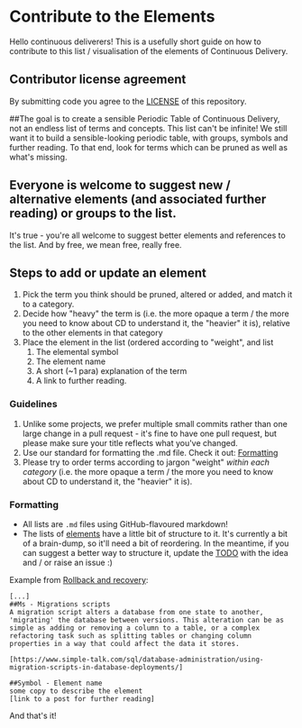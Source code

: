 # Contribute to the Elements
Hello continuous deliverers! This is a usefully short guide on how to contribute to this list / visualisation of the elements of Continuous Delivery.


## Contributor license agreement
By submitting code you agree to the [LICENSE](/license.md) of this repository.

##The goal is to create a sensible Periodic Table of Continuous Delivery, not an endless list of terms and concepts.
This list can't be infinite! We still want it to build a sensible-looking periodic table, with groups, symbols and further reading. To that end, look for terms which can be pruned as well as what's missing.

## Everyone is welcome to suggest new / alternative elements (and associated further reading) or groups to the list.
It's true - you're all welcome to suggest better elements and references to the list. And by free, we mean free, really free.

## Steps to add or update an element

1. Pick the term you think should be pruned, altered or added, and match it to a category.
2. Decide how "heavy" the term is (i.e. the more opaque a term / the more you need to know about CD to understand it, the "heavier" it is), relative to the other elements in that category
3. Place the element in the list (ordered according to "weight", and list 
	1. The elemental symbol
	2. The element name 
	3. A short (~1 para) explanation of the term 
	4. A link to further reading.

### Guidelines

1. Unlike some projects, we prefer multiple small commits rather than one large change in a pull request - it's fine to have one pull request, but please make sure your title reflects what you've changed.
2. Use our standard for formatting the .md file. Check it out: [Formatting](#formatting)
3. Please try to order terms according to jargon "weight" *within each category* (i.e. the more opaque a term / the more you need to know about CD to understand it, the "heavier" it is).


### Formatting
+ All lists are ```.md``` files using GitHub-flavoured markdown!
+ The lists of [elements](/elements.md) have a little bit of structure to it. It's currently a bit of a brain-dump, so it'll need a bit of reordering. In the meantime, if you can suggest a better way to structure it, update the [TODO](/TODO.md) with the idea and / or raise an issue :)

Example from [Rollback and recovery](/Elements/Rollback-andRecover.md):
```
[...]
##Ms - Migrations scripts
A migration script alters a database from one state to another, 'migrating' the database between versions. This alteration can be as simple as adding or removing a column to a table, or a complex refactoring task such as splitting tables or changing column properties in a way that could affect the data it stores.

[https://www.simple-talk.com/sql/database-administration/using-migration-scripts-in-database-deployments/]

##Symbol - Element name
some copy to describe the element
[link to a post for further reading]

```

And that's it! 

